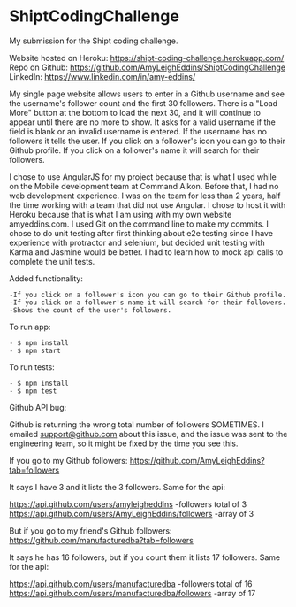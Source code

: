 # ShiptCodingChallenge
My submission for the Shipt coding challenge.

Website hosted on Heroku: https://shipt-coding-challenge.herokuapp.com/
Repo on Github: https://github.com/AmyLeighEddins/ShiptCodingChallenge
LinkedIn: https://www.linkedin.com/in/amy-eddins/ 

My single page website allows users to enter in a Github username and see the username's follower count and the first 30 followers. There is a "Load More" button at the bottom to load the next 30, and it will continue to appear until there are no more to show. It asks for a valid username if the field is blank or an invalid username is entered. If the username has no followers it tells the user. If you click on a follower's icon you can go to their Github profile. If you click on a follower's name it will search for their followers.

I chose to use AngularJS for my project because that is what I used while on the Mobile development team at Command Alkon. Before that, I had no web development experience. I was on the team for less than 2 years, half the time working with a team that did not use Angular. I chose to host it with Heroku because that is what I am using with my own website amyeddins.com. I used Git on the command line to make my commits. I chose to do unit testing after first thinking about e2e testing since I have experience with protractor and selenium, but decided unit testing with Karma and Jasmine would be better. I had to learn how to mock api calls to complete the unit tests. 

Added functionality:

    -If you click on a follower's icon you can go to their Github profile.
    -If you click on a follower's name it will search for their followers.
    -Shows the count of the user's followers.

To run app:

    - $ npm install
    - $ npm start

To run tests:

    - $ npm install
    - $ npm test


Github API bug:

Github is returning the wrong total number of followers SOMETIMES. I emailed support@github.com about this issue, and the issue was sent to the engineering team, so it might be fixed by the time you see this. 

If you go to my Github followers: https://github.com/AmyLeighEddins?tab=followers

It says I have 3 and it lists the 3 followers. Same for the api:

https://api.github.com/users/amyleigheddins -followers total of 3
https://api.github.com/users/AmyLeighEddins/followers -array of 3


But if you go to my friend's Github followers: https://github.com/manufacturedba?tab=followers

It says he has 16 followers, but if you count them it lists 17 followers. Same for the api:

https://api.github.com/users/manufacturedba -followers total of 16
https://api.github.com/users/manufacturedba/followers -array of 17